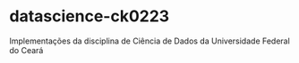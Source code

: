 # datascience-ck0223
Implementações da disciplina de Ciência de Dados da Universidade Federal do Ceará

